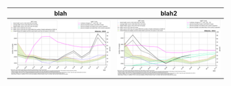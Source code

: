 blah|blah2
| ------------- | ------------- |
![Albania 2020](./covid_toll_ALL/Albania_2020.png) |![Albania 2021](./covid_toll_ALL/Albania_2021.png)